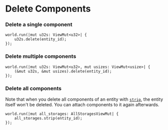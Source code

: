 # Delete Components

### Delete a single component

```rust, noplaypen
world.run(|mut u32s: ViewMut<u32>| {
    u32s.delete(entity_id);
});
```

### Delete multiple components

```rust, noplaypen
world.run(|mut u32s: ViewMut<u32>, mut usizes: ViewMut<usize>| {
    (&mut u32s, &mut usizes).delete(entity_id);
});
```

### Delete all components

Note that when you delete all components of an entity with [`strip`](https://docs.rs/shipyard/latest/shipyard/struct.AllStorages.html#method.strip), the entity itself won't be deleted. You can attach components to it again afterwards.

```rust, noplaypen
world.run(|mut all_storages: AllStoragesViewMut| {
    all_storages.strip(entity_id);
});
```
